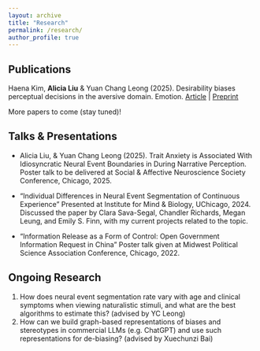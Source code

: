 ```yaml
---
layout: archive
title: "Research"
permalink: /research/
author_profile: true
---
```

## Publications
Haena Kim, **Alicia Liu** & Yuan Chang Leong (2025). Desirability biases perceptual decisions in the aversive domain. Emotion. [Article](https://psycnet.apa.org/record/2025-86662-001) | [Preprint](https://osf.io/preprints/psyarxiv/8mnb7)

More papers to come (stay tuned)!

## Talks & Presentations
* Alicia Liu, & Yuan Chang Leong (2025). Trait Anxiety is Associated With Idiosyncratic Neural Event Boundaries in During Narrative Perception. Poster talk to be delivered at Social & Affective Neuroscience Society Conference, Chicago, 2025.

* “Individual Differences in Neural Event Segmentation of Continuous Experience”
Presented at Institute for Mind & Biology, UChicago, 2024.
Discussed the paper by Clara Sava-Segal, Chandler Richards, Megan Leung, and Emily S. Finn, with my current projects related to the topic.

* “Information Release as a Form of Control: Open Government Information Request in China”
Poster talk given at Midwest Political Science Association Conference, Chicago, 2022.

## Ongoing Research
1. How does neural event segmentation rate vary with age and clinical symptoms when viewing naturalistic stimuli, and what are the best algorithms to estimate this? (advised by YC Leong)
2. How can we build graph-based representations of biases and stereotypes in commercial LLMs (e.g. ChatGPT) and use such representations for de-biasing? (advised by Xuechunzi Bai)
